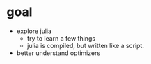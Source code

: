 # goal
* explore julia
    * try to learn a few things
    * julia is compiled, but written like a script. 
* better understand optimizers